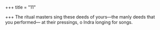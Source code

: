+++
title = "11"

+++
The ritual masters sing these deeds of yours—the manly deeds that you  performed—
at their pressings, o Indra longing for songs.